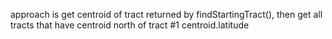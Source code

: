approach is get centroid of tract returned by findStartingTract(), then get all tracts that have centroid north of tract #1 centroid.latitude 